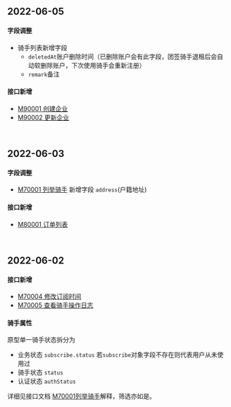 ## 2022-06-05

#### 字段调整

- 骑手列表新增字段
  - `deletedAt`账户删除时间（已删除账户会有此字段，团签骑手退租后会自动软删除账户，下次使用骑手会重新注册）
  - `remark`备注



#### 接口新增

- [M90001 创建企业](/docs#tag/M/operation/ManagerEnterpriseCreate)
- [M90002 更新企业](/docs#tag/M/operation/ManagerEnterpriseModify)



<br />

## 2022-06-03

#### 字段调整

- [M70001 列举骑手](/docs#tag/M/operation/RiderList) 新增字段 `address`(户籍地址)



#### 接口新增

- [M80001 订单列表](/docs#tag/M/operation/ManagerOrderList)



<br />

## 2022-06-02

#### 接口新增

- [M70004 修改订阅时间](/docs#tag/M/operation/ManagerSubscribeAlter)
- [M70005 查看骑手操作日志](/docs#tag/M/operation/ManagerRiderLog)



#### 骑手属性

原型单一骑手状态拆分为

- 业务状态 `subscribe.status`  若`subscribe`对象字段不存在则代表用户从未使用过
- 骑手状态 `status` 
- 认证状态 `authStatus`

详细见接口文档 [M70001列举骑手](/docs#tag/M/operation/RiderList)解释，筛选亦如是。

